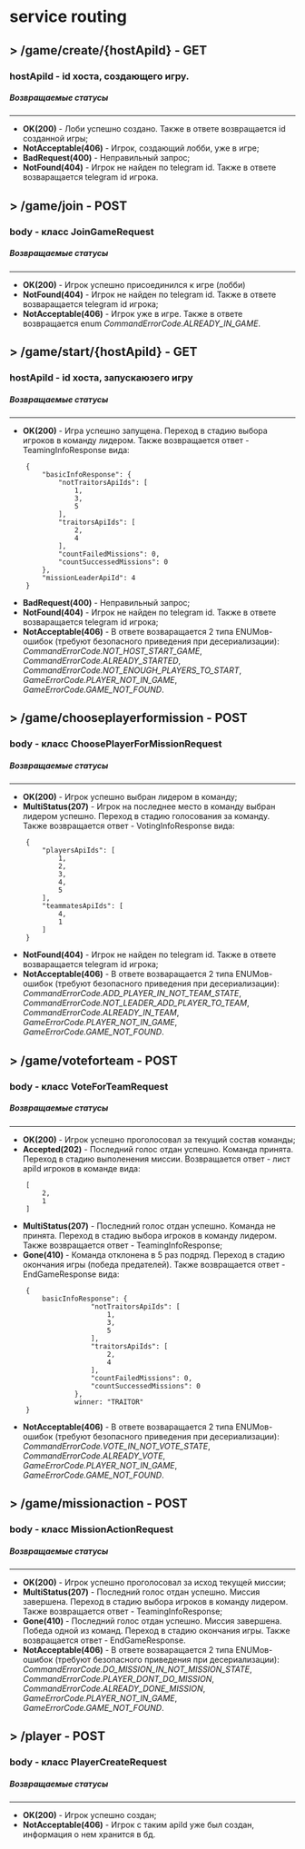 # service routing
## > **/game/create/{hostApiId} - GET**
### hostApiId - id хоста, создающего игру.
##### Возвращаемые статусы
-----------
* **OK(200)** - Лоби успешно создано. Также в ответе возвращается id созданной игры;
* **NotAcceptable(406)** - Игрок, создающий лобби, уже в игре;
* **BadRequest(400)** - Неправильный запрос;
* **NotFound(404)** - Игрок не найден по telegram id. Также в ответе возваращается telegram id игрока.

## > **/game/join - POST**
### body - класс JoinGameRequest
##### Возвращаемые статусы
-----------
* **OK(200)** - Игрок успешно присоединился к игре (лобби)
* **NotFound(404)** - Игрок не найден по telegram id. Также в ответе возваращается telegram id игрока;
* **NotAcceptable(406)** - Игрок уже в игре. Также в ответе возвращается enum *CommandErrorCode.ALREADY_IN_GAME*.

## > **/game/start/{hostApiId} - GET**
### hostApiId - id хоста, запускаюзего игру
##### Возвращаемые статусы
-----------
* **OK(200)** - Игра успешно запущена. Переход в стадию выбора игроков в команду лидером. Также возвращается ответ - TeamingInfoResponse вида:
```
    {
        "basicInfoResponse": {
            "notTraitorsApiIds": [
                1,
                3,
                5
            ],
            "traitorsApiIds": [
                2,
                4
            ],
            "countFailedMissions": 0,
            "countSuccessedMissions": 0
        },
        "missionLeaderApiId": 4
    }
```
* **BadRequest(400)** - Неправильный запрос;
* **NotFound(404)** - Игрок не найден по telegram id. Также в ответе возваращается telegram id игрока;
* **NotAcceptable(406)** - В ответе возваращается 2 типа ENUMов-ошибок (требуют безопасного приведения при десериализации): *CommandErrorCode.NOT_HOST_START_GAME*, *CommandErrorCode.ALREADY_STARTED*, *CommandErrorCode.NOT_ENOUGH_PLAYERS_TO_START*, *GameErrorCode.PLAYER_NOT_IN_GAME*, *GameErrorCode.GAME_NOT_FOUND*.

## > **/game/chooseplayerformission - POST**
### body - класс ChoosePlayerForMissionRequest
##### Возвращаемые статусы
-----------
* **OK(200)** - Игрок успешно выбран лидером в команду;
* **MultiStatus(207)** - Игрок на последнее место в команду выбран лидером успешно. Переход в стадию голосования за команду. Также возвращается ответ - VotingInfoResponse вида:
```
    {
        "playersApiIds": [
            1,
            2,
            3,
            4,
            5
        ],
        "teammatesApiIds": [
            4,
            1
        ]
    }
```
* **NotFound(404)** - Игрок не найден по telegram id. Также в ответе возваращается telegram id игрока;
* **NotAcceptable(406)** - В ответе возваращается 2 типа ENUMов-ошибок (требуют безопасного приведения при десериализации): *CommandErrorCode.ADD_PLAYER_IN_NOT_TEAM_STATE*, *CommandErrorCode.NOT_LEADER_ADD_PLAYER_TO_TEAM*, *CommandErrorCode.ALREADY_IN_TEAM*, *GameErrorCode.PLAYER_NOT_IN_GAME*, *GameErrorCode.GAME_NOT_FOUND*.

## > **/game/voteforteam - POST**
### body - класс VoteForTeamRequest
##### Возвращаемые статусы
--------
* **OK(200)** - Игрок успешно проголосовал за текущий состав команды;
* **Accepted(202)** -  Последний голос отдан успешно. Команда принята. Переход в стадию выполенения миссии. Возвращается ответ - лист apiId игроков в команде вида:
```
    [
        2,
        1
    ]
``` 
* **MultiStatus(207)** - Последний голос отдан успешно. Команда не принята. Переход в стадию выбора игроков в команду лидером. Также возвращается ответ - TeamingInfoResponse;
* **Gone(410)** - Команда отклонена в 5 раз подряд. Переход в стадию окончания игры (победа предателей). Также возвращается ответ - EndGameResponse вида:
```
    {
        basicInfoResponse": {
                    "notTraitorsApiIds": [
                        1,
                        3,
                        5
                    ],
                    "traitorsApiIds": [
                        2,
                        4
                    ],
                    "countFailedMissions": 0,
                    "countSuccessedMissions": 0
                },
                winner: "TRAITOR"
    }
```
* **NotAcceptable(406)** - В ответе возваращается 2 типа ENUMов-ошибок (требуют безопасного приведения при десериализации): *CommandErrorCode.VOTE_IN_NOT_VOTE_STATE*, *CommandErrorCode.ALREADY_VOTE*, *GameErrorCode.PLAYER_NOT_IN_GAME*, *GameErrorCode.GAME_NOT_FOUND*.
## > **/game/missionaction - POST**
### body - класс MissionActionRequest
##### Возвращаемые статусы
------------
* **OK(200)** - Игрок успешно проголосовал за исход текущей миссии;
* **MultiStatus(207)** - Последний голос отдан успешно. Миссия завершена. Переход в стадию выбора игроков в команду лидером. Также возвращается ответ - TeamingInfoResponse;
* **Gone(410)** - Последний голос отдан успешно. Миссия завершена. Победа одной из команд. Переход в стадию окончания игры. Также возвращается ответ - EndGameResponse.
* **NotAcceptable(406)** - В ответе возваращается 2 типа ENUMов-ошибок (требуют безопасного приведения при десериализации): *CommandErrorCode.DO_MISSION_IN_NOT_MISSION_STATE*, *CommandErrorCode.PLAYER_DONT_DO_MISSION*, *CommandErrorCode.ALREADY_DONE_MISSION*, *GameErrorCode.PLAYER_NOT_IN_GAME*, *GameErrorCode.GAME_NOT_FOUND*.
## > **/player - POST**
### body - класс PlayerCreateRequest
##### Возвращаемые статусы
------------
* **OK(200)** - Игрок успешно создан;
* **NotAcceptable(406)** - Игрок с таким apiId уже был создан, информация о нем хранится в бд.
